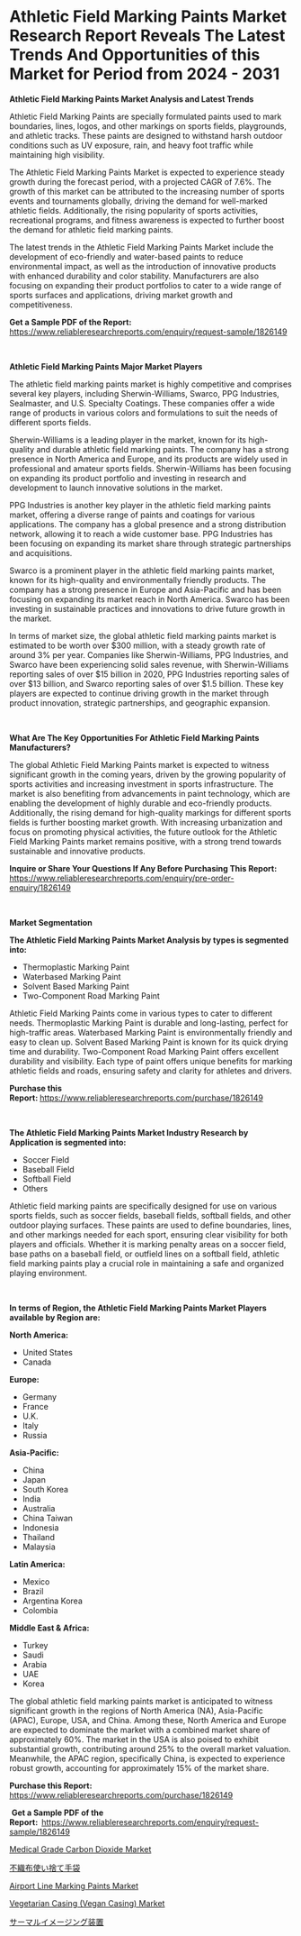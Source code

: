 <p><h1>Athletic Field Marking Paints Market Research Report Reveals The Latest Trends And Opportunities of this Market for Period from 2024 - 2031</h1></p><p><strong>Athletic Field Marking Paints Market Analysis and Latest Trends</strong></p>
<p><p>Athletic Field Marking Paints are specially formulated paints used to mark boundaries, lines, logos, and other markings on sports fields, playgrounds, and athletic tracks. These paints are designed to withstand harsh outdoor conditions such as UV exposure, rain, and heavy foot traffic while maintaining high visibility.</p><p>The Athletic Field Marking Paints Market is expected to experience steady growth during the forecast period, with a projected CAGR of 7.6%. The growth of this market can be attributed to the increasing number of sports events and tournaments globally, driving the demand for well-marked athletic fields. Additionally, the rising popularity of sports activities, recreational programs, and fitness awareness is expected to further boost the demand for athletic field marking paints.</p><p>The latest trends in the Athletic Field Marking Paints Market include the development of eco-friendly and water-based paints to reduce environmental impact, as well as the introduction of innovative products with enhanced durability and color stability. Manufacturers are also focusing on expanding their product portfolios to cater to a wide range of sports surfaces and applications, driving market growth and competitiveness.</p></p>
<p><strong>Get a Sample PDF of the Report:&nbsp;</strong> <a href="https://www.reliableresearchreports.com/enquiry/request-sample/1826149">https://www.reliableresearchreports.com/enquiry/request-sample/1826149</a></p>
<p>&nbsp;</p>
<p><strong>Athletic Field Marking Paints Major Market Players</strong></p>
<p><p>The athletic field marking paints market is highly competitive and comprises several key players, including Sherwin-Williams, Swarco, PPG Industries, Sealmaster, and U.S. Specialty Coatings. These companies offer a wide range of products in various colors and formulations to suit the needs of different sports fields.</p><p>Sherwin-Williams is a leading player in the market, known for its high-quality and durable athletic field marking paints. The company has a strong presence in North America and Europe, and its products are widely used in professional and amateur sports fields. Sherwin-Williams has been focusing on expanding its product portfolio and investing in research and development to launch innovative solutions in the market.</p><p>PPG Industries is another key player in the athletic field marking paints market, offering a diverse range of paints and coatings for various applications. The company has a global presence and a strong distribution network, allowing it to reach a wide customer base. PPG Industries has been focusing on expanding its market share through strategic partnerships and acquisitions.</p><p>Swarco is a prominent player in the athletic field marking paints market, known for its high-quality and environmentally friendly products. The company has a strong presence in Europe and Asia-Pacific and has been focusing on expanding its market reach in North America. Swarco has been investing in sustainable practices and innovations to drive future growth in the market.</p><p>In terms of market size, the global athletic field marking paints market is estimated to be worth over $300 million, with a steady growth rate of around 3% per year. Companies like Sherwin-Williams, PPG Industries, and Swarco have been experiencing solid sales revenue, with Sherwin-Williams reporting sales of over $15 billion in 2020, PPG Industries reporting sales of over $13 billion, and Swarco reporting sales of over $1.5 billion. These key players are expected to continue driving growth in the market through product innovation, strategic partnerships, and geographic expansion.</p></p>
<p>&nbsp;</p>
<p><strong>What Are The Key Opportunities For Athletic Field Marking Paints Manufacturers?</strong></p>
<p><p>The global Athletic Field Marking Paints market is expected to witness significant growth in the coming years, driven by the growing popularity of sports activities and increasing investment in sports infrastructure. The market is also benefiting from advancements in paint technology, which are enabling the development of highly durable and eco-friendly products. Additionally, the rising demand for high-quality markings for different sports fields is further boosting market growth. With increasing urbanization and focus on promoting physical activities, the future outlook for the Athletic Field Marking Paints market remains positive, with a strong trend towards sustainable and innovative products.</p></p>
<p><strong>Inquire or Share Your Questions If Any Before Purchasing This Report:</strong> <a href="https://www.reliableresearchreports.com/enquiry/pre-order-enquiry/1826149">https://www.reliableresearchreports.com/enquiry/pre-order-enquiry/1826149</a></p>
<p>&nbsp;</p>
<p><strong>Market Segmentation</strong></p>
<p><strong>The Athletic Field Marking Paints Market Analysis by types is segmented into:</strong></p>
<p><ul><li>Thermoplastic Marking Paint</li><li>Waterbased Marking Paint</li><li>Solvent Based Marking Paint</li><li>Two-Component Road Marking Paint</li></ul></p>
<p><p>Athletic Field Marking Paints come in various types to cater to different needs. Thermoplastic Marking Paint is durable and long-lasting, perfect for high-traffic areas. Waterbased Marking Paint is environmentally friendly and easy to clean up. Solvent Based Marking Paint is known for its quick drying time and durability. Two-Component Road Marking Paint offers excellent durability and visibility. Each type of paint offers unique benefits for marking athletic fields and roads, ensuring safety and clarity for athletes and drivers.</p></p>
<p><strong>Purchase this Report:&nbsp;</strong><a href="https://www.reliableresearchreports.com/purchase/1826149">https://www.reliableresearchreports.com/purchase/1826149</a></p>
<p>&nbsp;</p>
<p><strong>The Athletic Field Marking Paints Market Industry Research by Application is segmented into:</strong></p>
<p><ul><li>Soccer Field</li><li>Baseball Field</li><li>Softball Field</li><li>Others</li></ul></p>
<p><p>Athletic field marking paints are specifically designed for use on various sports fields, such as soccer fields, baseball fields, softball fields, and other outdoor playing surfaces. These paints are used to define boundaries, lines, and other markings needed for each sport, ensuring clear visibility for both players and officials. Whether it is marking penalty areas on a soccer field, base paths on a baseball field, or outfield lines on a softball field, athletic field marking paints play a crucial role in maintaining a safe and organized playing environment.</p></p>
<p>&nbsp;</p>
<p><strong>In terms of Region, the Athletic Field Marking Paints Market Players available by Region are:</strong></p>
<p>
    <p> <strong> North America: </strong>
        <ul>
            <li>United States</li>
            <li>Canada</li>
        </ul>
        </p> 
    <p> <strong> Europe: </strong>
        <ul>
            <li>Germany</li>
            <li>France</li>
            <li>U.K.</li>
            <li>Italy</li>
            <li>Russia</li>
        </ul>
        </p> 
    <p> <strong> Asia-Pacific: </strong>
        <ul>
            <li>China</li>
            <li>Japan</li>
            <li>South Korea</li>
            <li>India</li>
            <li>Australia</li>
            <li>China Taiwan</li>
            <li>Indonesia</li>
            <li>Thailand</li>
            <li>Malaysia</li>
        </ul>
        </p> 
    <p> <strong> Latin America: </strong>
        <ul>
            <li>Mexico</li>
            <li>Brazil</li>
            <li>Argentina Korea</li>
            <li>Colombia</li>
        </ul>
        </p> 
    <p> <strong> Middle East & Africa: </strong>
        <ul>
            <li>Turkey</li>
            <li>Saudi</li>
            <li>Arabia</li>
            <li>UAE</li>
            <li>Korea</li>
        </ul>
    </p>
    </p>
<p><p>The global athletic field marking paints market is anticipated to witness significant growth in the regions of North America (NA), Asia-Pacific (APAC), Europe, USA, and China. Among these, North America and Europe are expected to dominate the market with a combined market share of approximately 60%. The market in the USA is also poised to exhibit substantial growth, contributing around 25% to the overall market valuation. Meanwhile, the APAC region, specifically China, is expected to experience robust growth, accounting for approximately 15% of the market share.</p></p>
<p><strong>Purchase this Report: </strong><a href="https://www.reliableresearchreports.com/purchase/1826149">https://www.reliableresearchreports.com/purchase/1826149</a></p>
<p>&nbsp;<strong>Get a Sample PDF of the Report:&nbsp;&nbsp;</strong><a href="https://www.reliableresearchreports.com/enquiry/request-sample/1826149">https://www.reliableresearchreports.com/enquiry/request-sample/1826149</a></p>
<p><strong></strong></p>
<p><p><a href="https://github.com/zjyglelu/Market-Research-Report-List-1/blob/main/medical-grade-carbon-dioxide-market.md">Medical Grade Carbon Dioxide Market</a></p><p><a href="https://github.com/vtbvgl20191192/Market-Research-Report-List-1/blob/main/45376581227.md">不織布使い捨て手袋</a></p><p><a href="https://github.com/mbisetmhermsr/Market-Research-Report-List-1/blob/main/airport-line-marking-paints-market.md">Airport Line Marking Paints Market</a></p><p><a href="https://issuu.com/reportprime-2/docs/vegetarian-casing-vegan-casing-market-size-2030.pp">Vegetarian Casing (Vegan Casing) Market</a></p><p><a href="https://github.com/avwofrml53535/Market-Research-Report-List-1/blob/main/58381741226.md">サーマルイメージング装置</a></p></p>